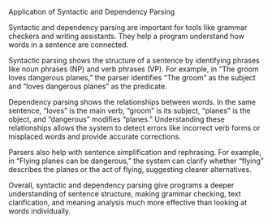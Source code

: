 Application of Syntactic and Dependency Parsing

Syntactic and dependency parsing are important for tools like grammar checkers and writing assistants. They help a program understand how words in a sentence are connected.

Syntactic parsing shows the structure of a sentence by identifying phrases like noun phrases (NP) and verb phrases (VP). For example, in “The groom loves dangerous planes,” the parser identifies “The groom” as the subject and “loves dangerous planes” as the predicate.

Dependency parsing shows the relationships between words. In the same sentence, “loves” is the main verb, “groom” is its subject, “planes” is the object, and “dangerous” modifies “planes.” Understanding these relationships allows the system to detect errors like incorrect verb forms or misplaced words and provide accurate corrections.

Parsers also help with sentence simplification and rephrasing. For example, in “Flying planes can be dangerous,” the system can clarify whether “flying” describes the planes or the act of flying, suggesting clearer alternatives.

Overall, syntactic and dependency parsing give programs a deeper understanding of sentence structure, making grammar checking, text clarification, and meaning analysis much more effective than looking at words individually.
